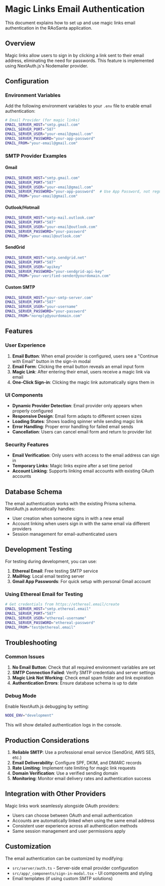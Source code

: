 # Magic Links Email Authentication

This document explains how to set up and use magic links email authentication in the RAoSanta application.

## Overview

Magic links allow users to sign in by clicking a link sent to their email address, eliminating the need for passwords. This feature is implemented using NextAuth.js's Nodemailer provider.

## Configuration

### Environment Variables

Add the following environment variables to your `.env` file to enable email authentication:

```bash
# Email Provider (for magic links)
EMAIL_SERVER_HOST="smtp.gmail.com"
EMAIL_SERVER_PORT="587"
EMAIL_SERVER_USER="your-email@gmail.com"
EMAIL_SERVER_PASSWORD="your-app-password"
EMAIL_FROM="your-email@gmail.com"
```

### SMTP Provider Examples

#### Gmail
```bash
EMAIL_SERVER_HOST="smtp.gmail.com"
EMAIL_SERVER_PORT="587"
EMAIL_SERVER_USER="your-email@gmail.com"
EMAIL_SERVER_PASSWORD="your-app-password"  # Use App Password, not regular password
EMAIL_FROM="your-email@gmail.com"
```

#### Outlook/Hotmail
```bash
EMAIL_SERVER_HOST="smtp-mail.outlook.com"
EMAIL_SERVER_PORT="587"
EMAIL_SERVER_USER="your-email@outlook.com"
EMAIL_SERVER_PASSWORD="your-password"
EMAIL_FROM="your-email@outlook.com"
```

#### SendGrid
```bash
EMAIL_SERVER_HOST="smtp.sendgrid.net"
EMAIL_SERVER_PORT="587"
EMAIL_SERVER_USER="apikey"
EMAIL_SERVER_PASSWORD="your-sendgrid-api-key"
EMAIL_FROM="your-verified-sender@yourdomain.com"
```

#### Custom SMTP
```bash
EMAIL_SERVER_HOST="your-smtp-server.com"
EMAIL_SERVER_PORT="587"
EMAIL_SERVER_USER="your-username"
EMAIL_SERVER_PASSWORD="your-password"
EMAIL_FROM="noreply@yourdomain.com"
```

## Features

### User Experience

1. **Email Button**: When email provider is configured, users see a "Continue with Email" button in the sign-in modal
2. **Email Form**: Clicking the email button reveals an email input form
3. **Magic Link**: After entering their email, users receive a magic link via email
4. **One-Click Sign-in**: Clicking the magic link automatically signs them in

### UI Components

- **Dynamic Provider Detection**: Email provider only appears when properly configured
- **Responsive Design**: Email form adapts to different screen sizes
- **Loading States**: Shows loading spinner while sending magic link
- **Error Handling**: Proper error handling for failed email sends
- **Cancellation**: Users can cancel email form and return to provider list

### Security Features

- **Email Verification**: Only users with access to the email address can sign in
- **Temporary Links**: Magic links expire after a set time period
- **Account Linking**: Supports linking email accounts with existing OAuth accounts

## Database Schema

The email authentication works with the existing Prisma schema. NextAuth.js automatically handles:

- User creation when someone signs in with a new email
- Account linking when users sign in with the same email via different providers
- Session management for email-authenticated users

## Development Testing

For testing during development, you can use:

1. **Ethereal Email**: Free testing SMTP service
2. **MailHog**: Local email testing server
3. **Gmail App Passwords**: For quick setup with personal Gmail account

### Using Ethereal Email for Testing

```bash
# Get credentials from https://ethereal.email/create
EMAIL_SERVER_HOST="smtp.ethereal.email"
EMAIL_SERVER_PORT="587"
EMAIL_SERVER_USER="ethereal-username"
EMAIL_SERVER_PASSWORD="ethereal-password"
EMAIL_FROM="test@ethereal.email"
```

## Troubleshooting

### Common Issues

1. **No Email Button**: Check that all required environment variables are set
2. **SMTP Connection Failed**: Verify SMTP credentials and server settings
3. **Magic Link Not Working**: Check email spam folder and link expiration
4. **Authentication Errors**: Ensure database schema is up to date

### Debug Mode

Enable NextAuth.js debugging by setting:

```bash
NODE_ENV="development"
```

This will show detailed authentication logs in the console.

## Production Considerations

1. **Reliable SMTP**: Use a professional email service (SendGrid, AWS SES, etc.)
2. **Email Deliverability**: Configure SPF, DKIM, and DMARC records
3. **Rate Limiting**: Implement rate limiting for magic link requests
4. **Domain Verification**: Use a verified sending domain
5. **Monitoring**: Monitor email delivery rates and authentication success

## Integration with Other Providers

Magic links work seamlessly alongside OAuth providers:

- Users can choose between OAuth and email authentication
- Accounts are automatically linked when using the same email address
- Consistent user experience across all authentication methods
- Same session management and user permissions apply

## Customization

The email authentication can be customized by modifying:

- `src/server/auth.ts` - Server-side email provider configuration
- `src/app/_components/sign-in-modal.tsx` - UI components and styling
- Email templates (if using custom SMTP solutions)
